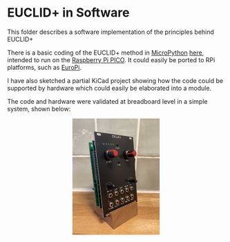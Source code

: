 # EUCLID+ in Software

This folder describes a software implementation of the principles behind EUCLID+

There is a basic coding of the EUCLID+ method in [MicroPython](https://micropython.org/) [here](https://github.com/m0xpd/EUCLIDplus/blob/main/Software%20Version/EuclidPlus.py), intended to run on the [Raspberry Pi PICO](https://www.raspberrypi.com/products/raspberry-pi-pico/). It could easily be ported to RPi platforms, such as [EuroPi](https://allensynthesis.co.uk/modules/europi.html). 

I have also sketched a partial KiCad project showing how the code could be supported by hardware which could easily be elaborated into a module. 

The code and hardware were validated at breadboard level in a simple system, shown below:

<p width=100%, align="center">
<img width=40%, src="https://github.com/m0xpd/EUCLIDplus/blob/main/Hardware/Images/Euclid%20Front.jpg">
</p>
